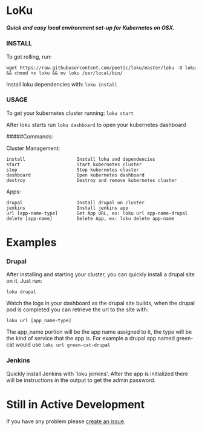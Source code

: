 # LoKu

##### Quick and easy local environment set-up for Kubernetes on OSX.

### INSTALL
To get rolling, run:

```
wget https://raw.githubusercontent.com/poetic/loku/master/loku -O loku && chmod +x loku && mv loku /usr/local/bin/
```

Install loku dependencies with: `loku install`

### USAGE

To get your kubernetes cluster running: `loku start`

After loku starts run `loku dashboard` to open your kubernetes dashboard

#####Commands:
  
  Cluster Management:

    install                   Install loku and dependencies
    start                     Start kubernetes cluster
    stop                      Stop kubernetes cluster
    dashboard                 Open kubernetes dashboard
    destroy                   Destroy and remove kubernetes cluster

  Apps:

    drupal                    Install drupal on cluster
    jenkins                   Install jenkins app
    url [app-name-type]       Get App URL, ex: loku url app-name-drupal
    delete [app-name]         Delete App, ex: loku delete app-name



# Examples
### Drupal
After installing and starting your cluster, you can quickly install a drupal site on it. Just run:

`loku drupal`

Watch the logs in your dashboard as the drupal site builds, when the drupal pod is completed you can retrieve the url to the site with:

`loku url [app_name-type]`

The app_name portion will be the app name assigned to it, the type will be the kind of service that the app is. For example a drupal app named green-cat would use `loku url green-cat-drupal`

### Jenkins

Quickly install Jenkins with 'loku jenkins'. After the app is initialized there will be instructions in the output to get the admin password.

# Still in Active Development
If you have any problem please [create an issue](https://github.com/poetic/loku/issues/new).
